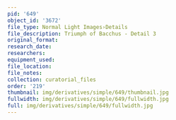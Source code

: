 ```yaml
---
pid: '649'
object_id: '3672'
file_type: Normal Light Images›Details
file_description: Triumph of Bacchus - Detail 3
original_format:
research_date:
researchers:
equipment_used:
file_location:
file_notes:
collection: curatorial_files
order: '219'
thumbnail: img/derivatives/simple/649/thumbnail.jpg
fullwidth: img/derivatives/simple/649/fullwidth.jpg
full: img/derivatives/simple/649/fullwidth.jpg
---
```

